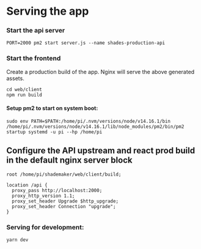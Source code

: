 # Serving the app

### Start the api server
`PORT=2000 pm2 start server.js --name shades-production-api`

### Start the frontend
Create a production build of the app. Nginx will serve the above generated assets.
```
cd web/client
npm run build
```

#### Setup pm2 to start on system boot:
```
sudo env PATH=$PATH:/home/pi/.nvm/versions/node/v14.16.1/bin /home/pi/.nvm/versions/node/v14.16.1/lib/node_modules/pm2/bin/pm2 startup systemd -u pi --hp /home/pi
```

## Configure the API upstream and react prod build in the default nginx server block
```
root /home/pi/shademaker/web/client/build;

location /api {
  proxy_pass http://localhost:2000;
  proxy_http_version 1.1;
  proxy_set_header Upgrade $http_upgrade;
  proxy_set_header Connection "upgrade";
}
```

### Serving for development:
```
yarn dev
```
